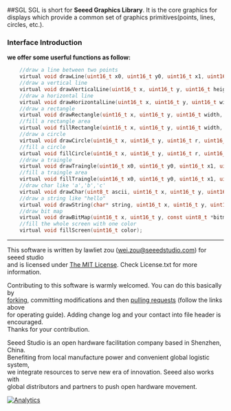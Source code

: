 ##SGL
SGL is short for **Seeed Graphics Library**. It is the core graphics for displays which provide a common set of graphics primitives(points, lines, circles, etc.).

### Interface Introduction
**we offer some userful functions as follow:**
```c
    //draw a line between two points
	virtual void drawLine(uint16_t x0, uint16_t y0, uint16_t x1, uint16_t y1, uint16_t color);
	//draw a vertical line
    virtual void drawVerticalLine(uint16_t x, uint16_t y, uint16_t height,uint16_t color);
    //draw a horizontal line
    virtual void drawHorizontalLine(uint16_t x, uint16_t y, uint16_t width, uint16_t color);
    //draw a rectangle
    virtual void drawRectangle(uint16_t x, uint16_t y, uint16_t width, uint16_t height, uint16_t color);
    //fill a rectangle area
	virtual void fillRectangle(uint16_t x, uint16_t y, uint16_t width, uint16_t height, uint16_t color);
	//draw a circle
	virtual void drawCircle(uint16_t x, uint16_t y, uint16_t r, uint16_t color);
	//fill a circle
    virtual void fillCircle(uint16_t x, uint16_t y, uint16_t r, uint16_t color);
    //draw a traingle
	virtual void drawTraingle(uint16_t x0, uint16_t y0, uint16_t x1, uint16_t y1, uint16_t x2, uint16_t y2, uint16_t color);
	//fill a traingle area
	virtual void fillTraingle(uint16_t x0, uint16_t y0, uint16_t x1, uint16_t y1, uint16_t x2, uint16_t y2, uint16_t color);	
	//draw char like 'a','b','c'
	virtual void drawChar(uint8_t ascii, uint16_t x, uint16_t y, uint16_t size, uint16_t color);
	//draw a string like "hello" 
    virtual void drawString(char* string, uint16_t x, uint16_t y, uint16_t size, uint16_t color);
    //draw bit map
	virtual void drawBitMap(uint16_t x, uint16_t y, const uint8_t *bitmap, uint16_t width, int16_t height, uint16_t color);
	//fill the whole screen with one color
	virtual void fillScreen(uint16_t color);
```

----
This software is written by lawliet zou ([wei.zou@seeedstudio.com](wei.zou@seeedstudio.com)) for seeed studio<br>
and is licensed under [The MIT License](http://opensource.org/licenses/mit-license.php). Check License.txt for more information.<br>

Contributing to this software is warmly welcomed. You can do this basically by<br>
[forking](https://help.github.com/articles/fork-a-repo), committing modifications and then [pulling requests](https://help.github.com/articles/using-pull-requests) (follow the links above<br>
for operating guide). Adding change log and your contact into file header is encouraged.<br>
Thanks for your contribution.

Seeed Studio is an open hardware facilitation company based in Shenzhen, China. <br>
Benefiting from local manufacture power and convenient global logistic system, <br>
we integrate resources to serve new era of innovation. Seeed also works with <br>
global distributors and partners to push open hardware movement.<br>



[![Analytics](https://ga-beacon.appspot.com/UA-46589105-3/SGL)](https://github.com/igrigorik/ga-beacon)

